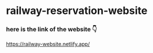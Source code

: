 # railway-reservation-website

### here is the link of the website 👇
https://railway-website.netlify.app/
